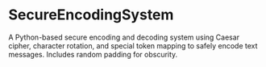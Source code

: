 # SecureEncodingSystem
A Python-based secure encoding and decoding system using Caesar cipher, character rotation, and special token mapping to safely encode text messages. Includes random padding for obscurity.
